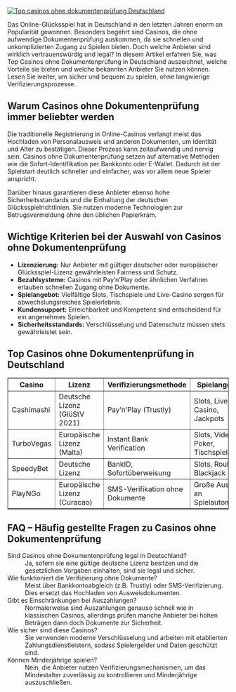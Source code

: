 [![Top casinos ohne dokumentenprüfung Deutschland](https://123-caf.pages.dev/gitsignup.png)](https://vrmoo.ru/Bt82HjjY)

<p>Das Online-Glücksspiel hat in Deutschland in den letzten Jahren enorm an Popularität gewonnen. Besonders begehrt sind Casinos, die ohne aufwendige Dokumentenprüfung auskommen, da sie schnellen und unkomplizierten Zugang zu Spielen bieten. Doch welche Anbieter sind wirklich vertrauenswürdig und legal? In diesem Artikel erfahren Sie, was Top Casinos ohne Dokumentenprüfung in Deutschland auszeichnet, welche Vorteile sie bieten und welche bekannten Anbieter Sie nutzen können. Lesen Sie weiter, um sicher und bequem zu spielen, ohne langwierige Verifizierungsprozesse.</p>  <h2>Warum Casinos ohne Dokumentenprüfung immer beliebter werden</h2> <p>Die traditionelle Registrierung in Online-Casinos verlangt meist das Hochladen von Personalausweis und anderen Dokumenten, um Identität und Alter zu bestätigen. Dieser Prozess kann zeitaufwendig und nervig sein. Casinos ohne Dokumentenprüfung setzen auf alternative Methoden wie die Sofort-Identifikation per Bankkonto oder E-Wallet. Dadurch ist der Spielstart deutlich schneller und einfacher, was vor allem neue Spieler anspricht.</p> <p>Darüber hinaus garantieren diese Anbieter ebenso hohe Sicherheitsstandards und die Einhaltung der deutschen Glücksspielrichtlinien. Sie nutzen moderne Technologien zur Betrugsvermeidung ohne den üblichen Papierkram.</p>  <h2>Wichtige Kriterien bei der Auswahl von Casinos ohne Dokumentenprüfung</h2> <ul> <li><strong>Lizenzierung:</strong> Nur Anbieter mit gültiger deutscher oder europäischer Glücksspiel-Lizenz gewährleisten Fairness und Schutz.</li> <li><strong>Bezahlsysteme:</strong> Casinos mit Pay’n’Play oder ähnlichen Verfahren erlauben schnellen Zugang ohne Dokumente.</li> <li><strong>Spielangebot:</strong> Vielfältige Slots, Tischspiele und Live-Casino sorgen für abwechslungsreiches Spielerlebnis.</li> <li><strong>Kundensupport:</strong> Erreichbarkeit und Kompetenz sind entscheidend für ein angenehmes Spielen.</li> <li><strong>Sicherheitsstandards:</strong> Verschlüsselung und Datenschutz müssen stets gewährleistet sein.</li> </ul>  <h2>Top Casinos ohne Dokumentenprüfung in Deutschland</h2> <table border="1" cellpadding="5" cellspacing="0"> <thead> <tr> <th>Casino</th> <th>Lizenz</th> <th>Verifizierungsmethode</th> <th>Spielangebot</th> <th>Zahlungsmethoden</th> </tr> </thead> <tbody> <tr> <td>Cashimashi</td> <td>Deutsche Lizenz (GlüStV 2021)</td> <td>Pay’n’Play (Trustly)</td> <td>Slots, Live-Casino, Jackpots</td> <td>Trustly, Kreditkarte</td> </tr> <tr> <td>TurboVegas</td> <td>Europäische Lizenz (Malta)</td> <td>Instant Bank Verification</td> <td>Slots, Video Poker, Tischspiele</td> <td>Trustly, Skrill</td> </tr> <tr> <td>SpeedyBet</td> <td>Deutsche Lizenz</td> <td>BankID, Sofortüberweisung</td> <td>Slots, Roulette, Blackjack</td> <td>Trustly, Neteller</td> </tr> <tr> <td>PlayNGo</td> <td>Europäische Lizenz (Curacao)</td> <td>SMS-Verifikation ohne Dokumente</td> <td>Große Auswahl an Spielautomaten</td> <td>Kreditkarte, PayPal</td> </tr> </tbody> </table>  <h2>FAQ – Häufig gestellte Fragen zu Casinos ohne Dokumentenprüfung</h2> <dl> <dt>Sind Casinos ohne Dokumentenprüfung legal in Deutschland?</dt> <dd>Ja, sofern sie eine gültige deutsche Lizenz besitzen und die gesetzlichen Vorgaben einhalten, sind sie legal und sicher.</dd> <dt>Wie funktioniert die Verifizierung ohne Dokumente?</dt> <dd>Meist über Bankkontoabgleich (z.B. Trustly) oder SMS-Verifizierung. Dies ersetzt das Hochladen von Ausweisdokumenten.</dd> <dt>Gibt es Einschränkungen bei Auszahlungen?</dt> <dd>Normalerweise sind Auszahlungen genauso schnell wie in klassischen Casinos, allerdings prüfen manche Anbieter bei hohen Beträgen dann doch Dokumente zur Sicherheit.</dd> <dt>Wie sicher sind diese Casinos?</dt> <dd>Sie verwenden moderne Verschlüsselung und arbeiten mit etablierten Zahlungsdienstleistern, sodass Spielergelder und Daten geschützt sind.</dd> <dt>Können Minderjährige spielen?</dt> <dd>Nein, die Anbieter nutzen Verifizierungsmechanismen, um das Mindestalter zuverlässig zu kontrollieren und Minderjährige auszuschließen.</dd> </dl>